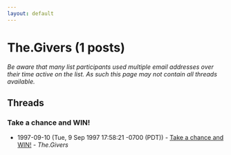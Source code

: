 ```yaml
---
layout: default
---
```


# The.Givers (1 posts)

_Be aware that many list participants used multiple email addresses over their time active on the list. As such this page may not contain all threads available._

## Threads

### Take a chance and WIN!
+ 1997-09-10 (Tue, 9 Sep 1997 17:58:21 -0700 (PDT)) - [Take a chance and WIN!](/archive/1997/09/4b6adcff75053778feca2ea1eedecd7260e29a4fc737164adc0f93e0df000bff) - _The.Givers_

